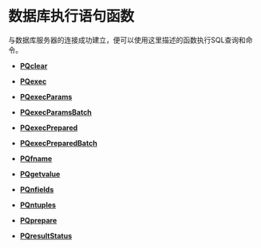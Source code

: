 # 数据库执行语句函数<a name="ZH-CN_TOPIC_0289899958"></a>

与数据库服务器的连接成功建立，便可以使用这里描述的函数执行SQL查询和命令。

-   **[PQclear](PQclear.md)**  

-   **[PQexec](PQexec.md)**  

-   **[PQexecParams](PQexecParams.md)**  

-   **[PQexecParamsBatch](PQexecParamsBatch.md)**  

-   **[PQexecPrepared](PQexecPrepared.md)**  

-   **[PQexecPreparedBatch](PQexecPreparedBatch.md)**  

-   **[PQfname](PQfname.md)**  

-   **[PQgetvalue](PQgetvalue.md)**  

-   **[PQnfields](PQnfields.md)**  

-   **[PQntuples](PQntuples.md)**  

-   **[PQprepare](PQprepare.md)**  

-   **[PQresultStatus](PQresultStatus.md)**  


